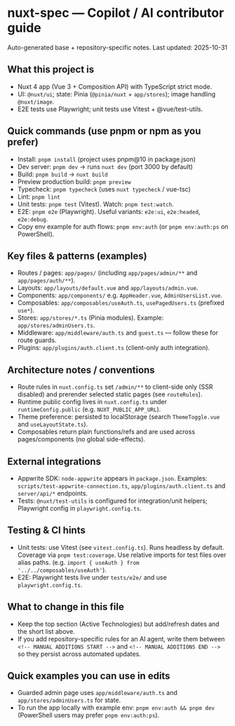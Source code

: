 # nuxt-spec — Copilot / AI contributor guide

Auto-generated base + repository-specific notes. Last updated: 2025-10-31

## What this project is

- Nuxt 4 app (Vue 3 + Composition API) with TypeScript strict mode.
- UI: `@nuxt/ui`; state: Pinia (`@pinia/nuxt` + `app/stores`); image handling `@nuxt/image`.
- E2E tests use Playwright; unit tests use Vitest + @vue/test-utils.

## Quick commands (use pnpm or npm as you prefer)

- Install: `pnpm install` (project uses pnpm@10 in package.json)
- Dev server: `pnpm dev` -> runs `nuxt dev` (port 3000 by default)
- Build: `pnpm build` -> `nuxt build`
- Preview production build: `pnpm preview`
- Typecheck: `pnpm typecheck` (uses `nuxt typecheck` / vue-tsc)
- Lint: `pnpm lint`
- Unit tests: `pnpm test` (Vitest). Watch: `pnpm test:watch`.
- E2E: `pnpm e2e` (Playwright). Useful variants: `e2e:ui`, `e2e:headed`, `e2e:debug`.
- Copy env example for auth flows: `pnpm env:auth` (or `pnpm env:auth:ps` on PowerShell).

## Key files & patterns (examples)

- Routes / pages: `app/pages/` (including `app/pages/admin/**` and `app/pages/auth/**`).
- Layouts: `app/layouts/default.vue` and `app/layouts/admin.vue`.
- Components: `app/components/` e.g. `AppHeader.vue`, `AdminUsersList.vue`.
- Composables: `app/composables/useAuth.ts`, `usePagedUsers.ts` (prefixed `use*`).
- Stores: `app/stores/*.ts` (Pinia modules). Example: `app/stores/adminUsers.ts`.
- Middleware: `app/middleware/auth.ts` and `guest.ts` — follow these for route guards.
- Plugins: `app/plugins/auth.client.ts` (client-only auth integration).

## Architecture notes / conventions

- Route rules in `nuxt.config.ts` set `/admin/**` to client-side only (SSR disabled) and prerender selected static pages (see `routeRules`).
- Runtime public config lives in `nuxt.config.ts` under `runtimeConfig.public` (e.g. `NUXT_PUBLIC_APP_URL`).
- Theme preference: persisted to localStorage (search `ThemeToggle.vue` and `useLayoutState.ts`).
- Composables return plain functions/refs and are used across pages/components (no global side-effects).

## External integrations

- Appwrite SDK: `node-appwrite` appears in `package.json`. Examples: `scripts/test-appwrite-connection.ts`, `app/plugins/auth.client.ts` and `server/api/*` endpoints.
- Tests: `@nuxt/test-utils` is configured for integration/unit helpers; Playwright config in `playwright.config.ts`.

## Testing & CI hints

- Unit tests: use Vitest (see `vitest.config.ts`). Runs headless by default. Coverage via `pnpm test:coverage`. Use relative imports for test files over alias paths. (e.g. `import { useAuth } from '../../composables/useAuth'`).
- E2E: Playwright tests live under `tests/e2e/` and use `playwright.config.ts`.

## What to change in this file

- Keep the top section (Active Technologies) but add/refresh dates and the short list above.
- If you add repository-specific rules for an AI agent, write them between `<!-- MANUAL ADDITIONS START -->` and `<!-- MANUAL ADDITIONS END -->` so they persist across automated updates.

## Quick examples you can use in edits

- Guarded admin page uses `app/middleware/auth.ts` and `app/stores/adminUsers.ts` for state.
- To run the app locally with example env: `pnpm env:auth && pnpm dev` (PowerShell users may prefer `pnpm env:auth:ps`).

<!-- MANUAL ADDITIONS START -->
<!-- Add small, targeted repo-specific tips here (1–3 lines). -->
<!-- MANUAL ADDITIONS END -->
